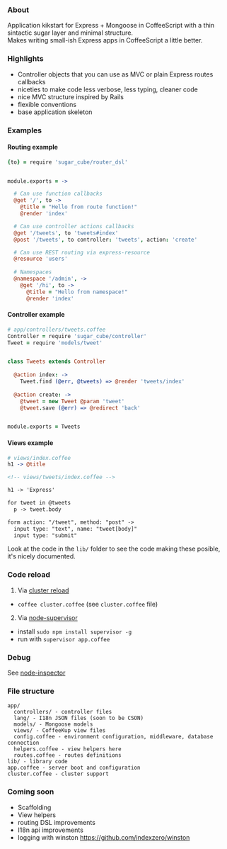 ### About

Application kikstart for Express + Mongoose in CoffeeScript with a thin sintactic sugar layer and minimal structure.  
Makes writing small-ish Express apps in CoffeeScript a little better.


### Highlights

* Controller objects that you can use as MVC or plain Express routes callbacks
* niceties to make code less verbose, less typing, cleaner code
* nice MVC structure inspired by Rails
* flexible conventions
* base application skeleton


### Examples

#### Routing example

```coffeescript
{to} = require 'sugar_cube/router_dsl'


module.exports = ->

  # Can use function callbacks
  @get '/', to ->
    @title = "Hello from route function!"
    @render 'index'

  # Can use controller actions callbacks
  @get '/tweets', to 'tweets#index'
  @post '/tweets', to controller: 'tweets', action: 'create'

  # Can use REST routing via express-resource
  @resource 'users'
  
  # Namespaces
  @namespace '/admin', ->
    @get '/hi', to ->
      @title = "Hello from namespace!"
      @render 'index'
```


#### Controller example

```coffeescript
# app/controllers/tweets.coffee
Controller = require 'sugar_cube/controller'
Tweet = require 'models/tweet'


class Tweets extends Controller
  
  @action index: ->
    Tweet.find (@err, @tweets) => @render 'tweets/index'
    
  @action create: ->
    @tweet = new Tweet @param 'tweet'
    @tweet.save (@err) => @redirect 'back'


module.exports = Tweets
```


#### Views example

```coffeescript
# views/index.coffee
h1 -> @title
```

```html
<!-- views/tweets/index.coffee -->

h1 -> 'Express'

for tweet in @tweets
  p -> tweet.body

form action: "/tweet", method: "post" ->
  input type: "text", name: "tweet[body]"
  input type: "submit"
```

Look at the code in the `lib/` folder to see the code making these posible, it's nicely documented.


### Code reload

1. Via [cluster reload](http://learnboost.github.com/cluster/docs/reload.html)
  * `coffee cluster.coffee` (see `cluster.coffee` file)

2. Via [node-supervisor](https://github.com/isaacs/node-supervisor)
  * install `sudo npm install supervisor -g`  
  * run with `supervisor app.coffee`


### Debug

See [node-inspector](https://github.com/dannycoates/node-inspector)


### File structure

```
app/
  controllers/ - controller files
  lang/ - I18n JSON files (soon to be CSON)
  models/ - Mongoose models
  views/ - CoffeeKup view files
  config.coffee - environment configuration, middleware, database connection
  helpers.coffee - view helpers here
  routes.coffee - routes definitions
lib/ - library code
app.coffee - server boot and configuration
cluster.coffee - cluster support
```


### Coming soon

* Scaffolding
* View helpers
* routing DSL improvements
* I18n api improvements
* logging with winston https://github.com/indexzero/winston

